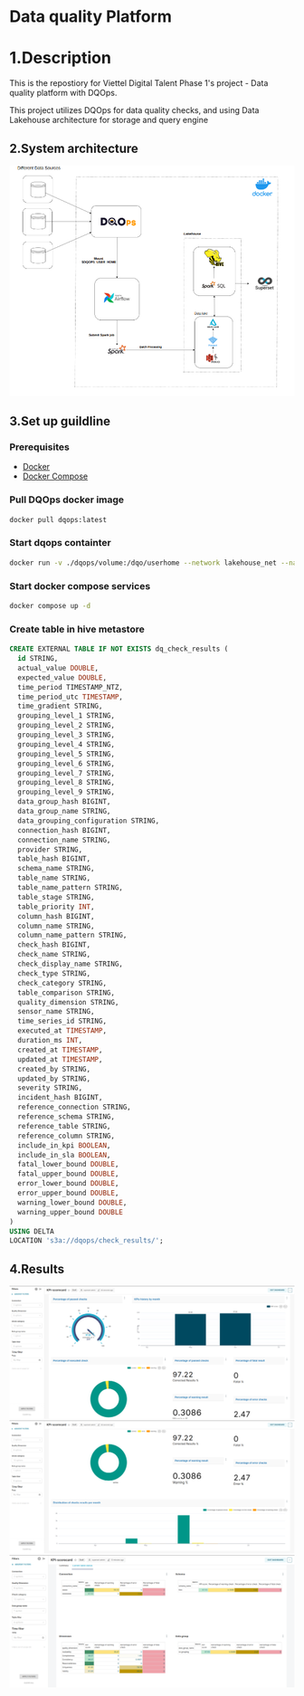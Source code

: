# Data quality Platform 

# 1.Description
This is the repostiory for Viettel Digital Talent Phase 1's project - Data quality platform with DQOps.

This project utilizes DQOps for data quality checks, and using Data Lakehouse architecture for storage and query engine

## 2.System architecture

<img src='asset/System_architecture.png' alt='System architecture' >

## 3.Set up guildline

### Prerequisites

- [Docker](https://www.docker.com/)
- [Docker Compose](https://docs.docker.com/compose/)

### Pull DQOps docker image
```bash
docker pull dqops:latest
```

### Start dqops containter 
```bash
docker run -v ./dqops/volume:/dqo/userhome --network lakehouse_net --name dqops -it  -m=4g -p 8889:8888 dqops/dqo run
```

### Start docker compose services

```bash
docker compose up -d 
```

### Create table in hive metastore

```sql
CREATE EXTERNAL TABLE IF NOT EXISTS dq_check_results (
  id STRING,
  actual_value DOUBLE,
  expected_value DOUBLE,
  time_period TIMESTAMP_NTZ,
  time_period_utc TIMESTAMP,
  time_gradient STRING,
  grouping_level_1 STRING,
  grouping_level_2 STRING,
  grouping_level_3 STRING,
  grouping_level_4 STRING,
  grouping_level_5 STRING,
  grouping_level_6 STRING,
  grouping_level_7 STRING,
  grouping_level_8 STRING,
  grouping_level_9 STRING,
  data_group_hash BIGINT,
  data_group_name STRING,
  data_grouping_configuration STRING,
  connection_hash BIGINT,
  connection_name STRING,
  provider STRING,
  table_hash BIGINT,
  schema_name STRING,
  table_name STRING,
  table_name_pattern STRING,
  table_stage STRING,
  table_priority INT,
  column_hash BIGINT,
  column_name STRING,
  column_name_pattern STRING,
  check_hash BIGINT,
  check_name STRING,
  check_display_name STRING,
  check_type STRING,
  check_category STRING,
  table_comparison STRING,
  quality_dimension STRING,
  sensor_name STRING,
  time_series_id STRING,
  executed_at TIMESTAMP,
  duration_ms INT,
  created_at TIMESTAMP,
  updated_at TIMESTAMP,
  created_by STRING,
  updated_by STRING,
  severity STRING,
  incident_hash BIGINT,
  reference_connection STRING,
  reference_schema STRING,
  reference_table STRING,
  reference_column STRING,
  include_in_kpi BOOLEAN,
  include_in_sla BOOLEAN,
  fatal_lower_bound DOUBLE,
  fatal_upper_bound DOUBLE,
  error_lower_bound DOUBLE,
  error_upper_bound DOUBLE,
  warning_lower_bound DOUBLE,
  warning_upper_bound DOUBLE
)
USING DELTA
LOCATION 's3a://dqops/check_results/';
```

## 4.Results 

<img src='asset/general_dashboard_1.png' alt='General dashboard'>

<img src='asset/general_dashboard_2.png' alt='General dashboard'>

<img src='asset/specific_dashboard.png' alt='Detail dashboard'>